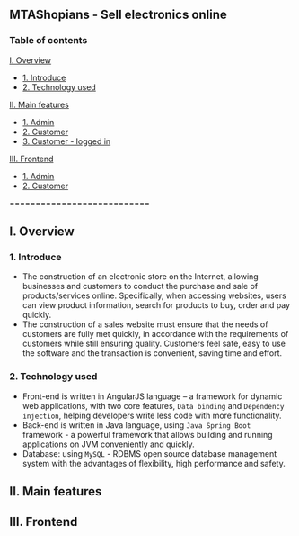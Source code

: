 ## MTAShopians - Sell electronics online

### Table of contents

[I. Overview](#overview)

- [1. Introduce](#introduce)
- [2. Technology used](#technology)

[II. Main features](#mainfeatures)

- [1. Admin](#admin)
- [2. Customer](#customer)
- [3. Customer - logged in](#customerloggedin)

[III. Frontend](#frontend)

- [1. Admin](#adminfrontend)
- [2. Customer](#customerfrontend)

===========================

<a name="overview"></a>

## I. Overview

<a name="introduce"></a>

### 1. Introduce

- The construction of an electronic store on the Internet, allowing businesses and customers to conduct the purchase and sale of products/services online. Specifically, when accessing websites, users can view product information, search for products to buy, order and pay quickly.
- The construction of a sales website must ensure that the needs of customers are fully met quickly, in accordance with the requirements of customers while still ensuring quality. Customers feel safe, easy to use the software and the transaction is convenient, saving time and effort.

<a name="technology"></a>

### 2. Technology used

<a name="mainfeatures"></a>

- Front-end is written in AngularJS language – a framework for dynamic web applications, with two core features, `Data binding` and `Dependency injection`, helping developers write less code with more functionality.
- Back-end is written in Java language, using `Java Spring Boot` framework - a powerful framework that allows building and running applications on JVM conveniently and quickly.
- Database: using `MySQL` - RDBMS open source database management system with the advantages of flexibility, high performance and safety.

## II. Main features

<a name="frontend"></a>

## III. Frontend

